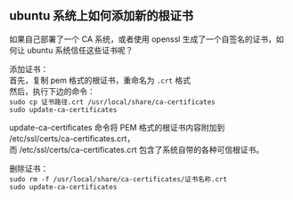 
## ubuntu 系统上如何添加新的根证书  

如果自己部署了一个 CA 系统，或者使用 openssl 生成了一个自签名的证书，如何让 ubuntu 系统信任这些证书呢？  

添加证书：  
首先，复制 pem 格式的根证书，重命名为 `.crt` 格式  
然后，执行下边的命令：  
`sudo cp 证书路径.crt /usr/local/share/ca-certificates`  
`sudo update-ca-certificates`  

update-ca-certificates 命令将 PEM 格式的根证书内容附加到 /etc/ssl/certs/ca-certificates.crt，  
而 /etc/ssl/certs/ca-certificates.crt 包含了系统自带的各种可信根证书。


删除证书：  
`sudo rm -f /usr/local/share/ca-certificates/证书名称.crt`  
`sudo update-ca-certificates`  
